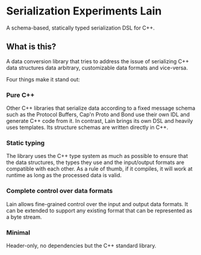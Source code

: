# Serialization Experiments Lain

A schema-based, statically typed serialization DSL for C++.

## What is this?

A data conversion library that tries to address the issue of serializing C++ data structures data arbitrary, customizable data formats and vice-versa.

Four things make it stand out:

### Pure C++

Other C++ libraries that serialize data according to a fixed message schema such as the Protocol Buffers, Cap'n Proto and Bond use their own IDL and generate C++ code from it. In contrast, Lain brings its own DSL and heavily uses templates. Its structure schemas are written directly in C++.

### Static typing

The library uses the C++ type system as much as possible to ensure that the data structures, the types they use and the input/output formats are compatible with each other. As a rule of thumb, if it compiles, it will work at runtime as long as the processed data is valid.

### Complete control over data formats

Lain allows fine-grained control over the input and output data formats. It can be extended to support any existing format that can be represented as a byte stream.

### Minimal

Header-only, no dependencies but the C++ standard library.

